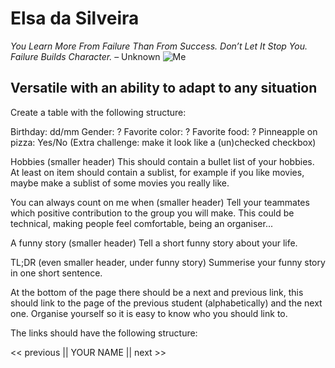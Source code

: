 # Elsa da Silveira

*You Learn More From Failure Than From Success. Don’t Let It Stop You. Failure Builds Character.* – Unknown
![Me](C:\Users\elsa_\Documents\WebDev\me.jpg)

## Versatile with an ability to adapt to any situation

Create a table with the following structure:

Birthday: dd/mm
Gender: ?
Favorite color: ?
Favorite food: ?
Pinneapple on pizza: Yes/No (Extra challenge: make it look like a (un)checked checkbox)

Hobbies (smaller header)
This should contain a bullet list of your hobbies.
At least on item should contain a sublist, for example if you like movies, maybe make a sublist of some movies you really like.

You can always count on me when (smaller header)
Tell your teammates which positive contribution to the group you will make.
This could be technical, making people feel comfortable, being an organiser...

A funny story (smaller header)
Tell a short funny story about your life.

TL;DR (even smaller header, under funny story)
Summerise your funny story in one short sentence.

At the bottom of the page there should be a next and previous link, this should link to the page of the previous student (alphabetically) and the next one.
Organise yourself so it is easy to know who you should link to.

The links should have the following structure:

<< previous || YOUR NAME || next >>
